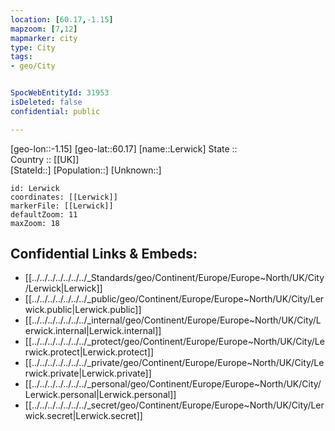 ```yaml
---
location: [60.17,-1.15] 
mapzoom: [7,12] 
mapmarker: city 
type: City
tags:
- geo/City


SpocWebEntityId: 31953
isDeleted: false
confidential: public

---
```

[geo-lon::-1.15] 
[geo-lat::60.17] 
[name::Lerwick] 
State ::  
Country :: [[UK]]  
[StateId::] 
[Population::] 
[Unknown::] 


```leaflet
id: Lerwick
coordinates: [[Lerwick]] 
markerFile: [[Lerwick]] 
defaultZoom: 11 
maxZoom: 18
```


## Confidential Links & Embeds: 
- [[../../../../../../../_Standards/geo/Continent/Europe/Europe~North/UK/City/Lerwick|Lerwick]] 
- [[../../../../../../../_public/geo/Continent/Europe/Europe~North/UK/City/Lerwick.public|Lerwick.public]] 
- [[../../../../../../../_internal/geo/Continent/Europe/Europe~North/UK/City/Lerwick.internal|Lerwick.internal]] 
- [[../../../../../../../_protect/geo/Continent/Europe/Europe~North/UK/City/Lerwick.protect|Lerwick.protect]] 
- [[../../../../../../../_private/geo/Continent/Europe/Europe~North/UK/City/Lerwick.private|Lerwick.private]] 
- [[../../../../../../../_personal/geo/Continent/Europe/Europe~North/UK/City/Lerwick.personal|Lerwick.personal]] 
- [[../../../../../../../_secret/geo/Continent/Europe/Europe~North/UK/City/Lerwick.secret|Lerwick.secret]] 
